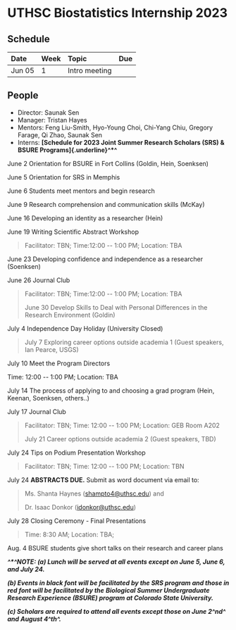 # UTHSC Biostatistics Internship 2023


## Schedule
| Date           | Week  | Topic                                   | Due
| :------------- | :-------- | :---------------------------------- | :----
|Jun 05 |  1   | Intro meeting          |

## People
- Director: Saunak Sen
- Manager: Tristan Hayes
- Mentors: Feng Liu-Smith, Hyo-Young Choi, Chi-Yang Chiu, Gregory Farage, Qi Zhao, Saunak Sen
- Interns:
**[Schedule for 2023 Joint Summer Research Scholars (SRS) & BSURE
Programs]{.underline}^\*^**

June 2 Orientation for BSURE in Fort Collins (Goldin, Hein, Soenksen)

June 5 Orientation for SRS in Memphis

June 6 Students meet mentors and begin research

June 9 Research comprehension and communication skills (McKay)

June 16 Developing an identity as a researcher (Hein)

June 19 Writing Scientific Abstract Workshop

> Facilitator: TBN; Time:12:00 -- 1:00 PM; Location: TBA

June 23 Developing confidence and independence as a researcher
(Soenksen)

June 26 Journal Club

> Facilitator: TBN; Time:12:00 -- 1:00 PM; Location: TBA
>
> June 30 Develop Skills to Deal with Personal Differences in the
> Research Environment (Goldin)

July 4 Independence Day Holiday (University Closed)

> July 7 Exploring career options outside academia 1 (Guest speakers,
> Ian Pearce, USGS)

July 10 Meet the Program Directors

Time: 12:00 -- 1:00 PM; Location: TBA

July 14 The process of applying to and choosing a grad program (Hein,
Keenan, Soenksen, others..)

July 17 Journal Club

> Facilitator: TBN; Time: 12:00 -- 1:00 PM; Location: GEB Room A202
>
> July 21 Career options outside academia 2 (Guest speakers, TBD)

July 24 Tips on Podium Presentation Workshop

> Facilitator: TBN; Time: 12:00 -- 1:00 PM; Location: TBN

July 24 **ABSTRACTS DUE.** Submit as word document via email to:

> Ms. Shanta Haynes (<shampto4@uthsc.edu>) and
>
> Dr. Isaac Donkor (<idonkor@uthsc.edu>)

July 28 Closing Ceremony - Final Presentations

> Time: 8:30 AM; Location: TBA;

Aug. 4 BSURE students give short talks on their research and career
plans

***^\*^NOTE: (a) Lunch will be served at all events except on June 5,
June 6, and July 24.***

***(b) Events in black font will be facilitated by the SRS program and
those in red font will be facilitated by the*** ***Biological Summer
Undergraduate Research Experience (BSURE) program at Colorado State
University.***

***(c) Scholars are required to attend all events except those on June
2^nd^ and August 4^th^.***
